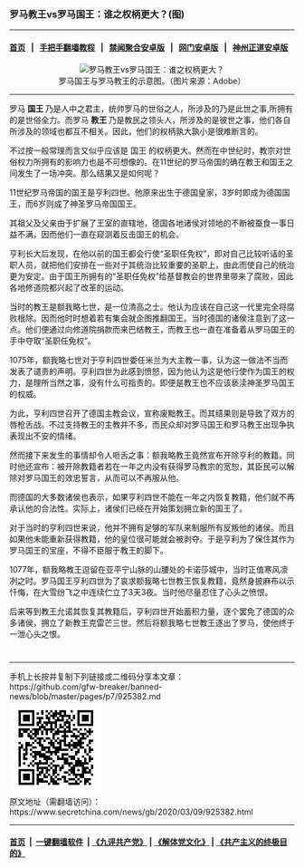 ### 罗马教王vs罗马国王：谁之权柄更大？(图)
------------------------

#### [首页](https://github.com/gfw-breaker/banned-news/blob/master/README.md) &nbsp;&nbsp;|&nbsp;&nbsp; [手把手翻墙教程](https://github.com/gfw-breaker/guides/wiki) &nbsp;&nbsp;|&nbsp;&nbsp; [禁闻聚合安卓版](https://github.com/gfw-breaker/bn-android) &nbsp;&nbsp;|&nbsp;&nbsp; [网门安卓版](https://github.com/oGate2/oGate) &nbsp;&nbsp;|&nbsp;&nbsp; [神州正道安卓版](https://github.com/SzzdOgate/update) 



<div class="article_right" style="fone-color:#000">
 <p style="text-align:center">
  <img alt="罗马教王vs罗马国王：谁之权柄更大？" src="//img3.secretchina.com/pic/2020/3-7/p2642321a514409566-ss.jpg" style="height:337px; width:600px"/>
  <br>
   罗马国王与罗马教王的示意图。（图片来源：Adobe）
   <span id="hideid" name="hideid" style="color:red;display:none;">
    <span href="https://www.secretchina.com">
    </span>
   </span>
  </br>
 </p>
 <div id="txt-mid1-t21-2017">
  

---


  </div>
 </div>
 <p>
  罗马
  <strong>
   国王
  </strong>
  乃是人中之君主，统帅罗马的世俗之人，所涉及的乃是此世之事,所拥有的是世俗全力。而罗马
  <strong>
   <span href="https://www.secretchina.com/news/gb/tag/教王" target="_blank">
    教王
   </span>
  </strong>
  乃是教民之领头人，所涉及的是彼世之事，他们各自所涉及的领域也都互不相关。因此，他们的权柄孰大孰小是很难断言的。
  <span id="hideid" name="hideid" style="color:red;display:none;">
   <span href="https://www.secretchina.com">
   </span>
  </span>
 </p>
 <p>
  不过按一般常理而言又似乎应该是
  <span href="https://www.secretchina.com/news/gb/tag/国王" target="_blank">
   国王
  </span>
  的权柄更大。然而在中世纪时，教宗对世俗权力所拥有的影响力也是不可想像的。在11世纪的罗马帝国的确在教王和国王之间发生了一场冲突。那么结果又是如何呢？
 </p>
 <p>
  11世纪罗马帝国的国王是亨利四世。他原来出生于德国皇家，3岁时即成为德国国王，而6岁则成了神圣罗马帝国国王。
 </p>
 <p>
  其祖父及父亲由于扩展了王室的直辖地，德国各地诸侯对领地的不断被蚕食一事日益不满，因而他们一直在窥测着反击国王的机会。
 </p>
 <p>
  亨利长大后发现，在他以前的国王都会行使“圣职任免权”，即对自己比较听话的圣职人员，就把他们安排在一些对于其统治比较重要的圣职上，由此而使自己的统治更为安定。由于国王所拥有的“圣职任免权”给基督教会的世界里带来了腐败，因此各地修道院都兴起了改革的运动。
 </p>
 <p>
  当时的教王是额我略七世，是一位清高之士。他认为应该在自己这一代里完全将腐败根除。因而他时时想着若有集会就企图推翻国王。当时德国的诸侯注意到了这一点。他们便通过向修道院捐款而来巴结教王，而教王也一直在准备着从罗马国王的手中夺取“圣职任免权”。
 </p>
 <p>
  1075年，额我略七世对于亨利四世委任米兰为大主教一事，认为这一做法不当而发表了谴责的声明。亨利四世为此感到愤怒，因为他认为这是他行使作为国王的权力，是理所当然之事，没有什么可指责的。即便是教王也不应该亵渎神圣罗马国王的权威。
 </p>
 <p>
  为此，亨利四世召开了德国主教会议，宣称废黜教王。而其结果则是导致了双方的唇枪舌战。不过支持教王的主教并不多，而民众却对罗马国王和罗马教王出现争执表现出不安的情绪。
 </p>
 <p>
  然而接下来发生的事情却令人咂舌之事：额我略教王竟然宣布开除亨利的教籍。同时他还宣布：被开除教籍者若在一年之内没有获得罗马教宗的宽恕，其臣民可以解除对罗马国王的效忠誓言，从而可以不再服从他。
 </p>
 <p>
  而德国的大多数诸侯也表示，如果亨利四世不能在一年之内恢复教籍，他们就不再承认他的合法性。实际上，诸侯们已经在开始策划拥立新的国王了。
 </p>
 <p>
  对于当时的亨利四世来说，他并不拥有足够的军队来制服所有反叛他的诸侯。而且如果他未能重新获得教籍，他的皇位很可能就会被剥夺。于是亨利为了保住其作为罗马国王的宝座，不得不臣服于教王的脚下。
 </p>
 <p>
  1077年，额我略教王逗留在亚平宁山脉的山腰处的卡诺莎城中，当时正值寒风凛冽之时。罗马国王亨利四世为了哀求额我略七世教王恢复教籍，竟然身披麻布以示忏悔，在大雪纷飞之中连续伫立了3天3夜。当时他尽量忍住了心头之愤恨。
 </p>
 <p>
  后来等到教王允诺其恢复其教籍后，亨利四世开始蓄积力量，逐个罢免了德国的众多诸侯，拥立了新教王克雷芒三世。然后将额我略七世教王逐出了罗马，使他终于一泄心头之恨。
  <center>
   <div>
    <div id="txt-mid2-t22-2017" style="display: block;  max-height: 351px;  overflow: hidden;">
     <div id="SC-21xxx">
     </div>
     <ins class="adsbygoogle" data-ad-client="ca-pub-1276641434651360" data-ad-format="auto" data-ad-slot="4301710469" data-full-width-responsive="true" style="display:block">
     </ins>
    </div>
   </div>
  </center>
  <div style="padding-top:12px;">
  </div>
 </p>
</div>

<hr/>
手机上长按并复制下列链接或二维码分享本文章：<br/>
https://github.com/gfw-breaker/banned-news/blob/master/pages/p7/925382.md <br/>
<a href='https://github.com/gfw-breaker/banned-news/blob/master/pages/p7/925382.md'><img src='https://github.com/gfw-breaker/banned-news/blob/master/pages/p7/925382.md.png'/></a> <br/>
原文地址（需翻墙访问）：https://www.secretchina.com/news/gb/2020/03/09/925382.html


------------------------
#### [首页](https://github.com/gfw-breaker/banned-news/blob/master/README.md) &nbsp;|&nbsp; [一键翻墙软件](https://github.com/gfw-breaker/nogfw/blob/master/README.md) &nbsp;| [《九评共产党》](https://github.com/gfw-breaker/9ping.md/blob/master/README.md#九评之一评共产党是什么) | [《解体党文化》](https://github.com/gfw-breaker/jtdwh.md/blob/master/README.md) | [《共产主义的终极目的》](https://github.com/gfw-breaker/gczydzjmd.md/blob/master/README.md)


<img src='http://gfw-breaker.win/banned-news/pages/p7/925382.md' width='0px' height='0px'/>